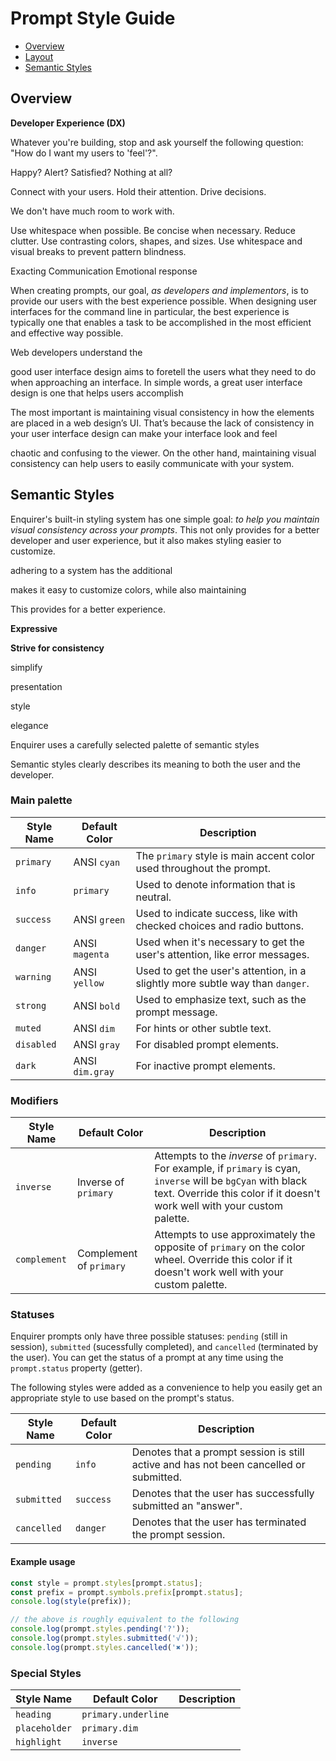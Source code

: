 # Prompt Style Guide

- [Overview](#overview)
- [Layout](#layout)
- [Semantic Styles](#semantic-styles)

## Overview

**Developer Experience (DX)**

Whatever you're building, stop and ask yourself the following question: "How do I want my users to 'feel'?". 

Happy? Alert? Satisfied? Nothing at all?

Connect with your users.
Hold their attention.
Drive decisions.

We don't have much room to work with.

Use whitespace when possible.
Be concise when necessary.
Reduce clutter.
Use contrasting colors, shapes, and sizes.
Use whitespace and visual breaks to prevent pattern blindness.

Exacting Communication
Emotional response

When creating prompts, our goal, _as developers and implementors_, is to provide our users with the best experience possible. When designing user interfaces for the command line in particular, the best experience is typically one that enables a task to be accomplished in the most efficient and effective way possible.

Web developers understand the 

good user interface design aims to foretell the users what they need to do when approaching an interface. In simple words, a great user interface design is one that helps users accomplish


The most important  is maintaining visual consistency in how the elements are placed in a web design’s UI. That’s because the lack of consistency in your user interface design can make your interface look and feel

chaotic and confusing to the viewer. On the other hand, maintaining visual consistency can help users to easily communicate with your system.


## Semantic Styles

Enquirer's built-in styling system has one simple goal: _to help you maintain visual consistency across your prompts_. This not only provides for a better developer and user experience, but it also makes styling easier to customize. 

adhering to a system has the additional 

makes it easy to customize colors, while also maintaining

This provides for a better experience. 

**Expressive**



**Strive for consistency** 

simplify 

presentation

style

elegance

Enquirer uses a carefully selected palette of semantic styles 

Semantic styles  clearly describes its meaning to both the user and the developer. 

### Main palette

| **Style Name** | **Default Color** | **Description** |
| --- | --- | --- |
| `primary`  | ANSI `cyan`     | The `primary` style is main accent color used throughout the prompt. |
| `info`     | `primary`       | Used to denote information that is neutral. |
| `success`  | ANSI `green`    | Used to indicate success, like with checked choices and radio buttons. |
| `danger`   | ANSI `magenta`  | Used when it's necessary to get the user's attention, like error messages. |
| `warning`  | ANSI `yellow`   | Used to get the user's attention, in a slightly more subtle way than `danger`. |
| `strong`   | ANSI `bold`     | Used to emphasize text, such as the prompt message. |
| `muted`    | ANSI `dim`      | For hints or other subtle text. |
| `disabled` | ANSI `gray`     | For disabled prompt elements. |
| `dark`     | ANSI `dim.gray` | For inactive prompt elements. |

### Modifiers

| **Style Name** | **Default Color** | **Description** |
| --- | --- | --- |
| `inverse`       | Inverse of `primary` | Attempts to the _inverse_ of `primary`. For example, if `primary` is cyan, `inverse` will be `bgCyan` with black text. Override this color if it doesn't work well with your custom palette. |
| `complement`    | Complement of `primary` | Attempts to use approximately the opposite of `primary` on the color wheel. Override this color if it doesn't work well with your custom palette. |

### Statuses

Enquirer prompts only have three possible statuses: `pending` (still in session), `submitted` (sucessfully completed), and `cancelled` (terminated by the user). You can get the status of a prompt at any time using the `prompt.status` property (getter).

The following styles were added as a convenience to help you easily get an appropriate style to use based on the prompt's status.

| **Style Name** | **Default Color** | **Description** |
| --- | --- | --- |
| `pending`   | `info` | Denotes that a prompt session is still active and has not been cancelled or submitted. |
| `submitted` | `success` | Denotes that the user has successfully submitted an "answer". |
| `cancelled` | `danger`  | Denotes that the user has terminated the prompt session. |

#### Example usage

```js
const style = prompt.styles[prompt.status];
const prefix = prompt.symbols.prefix[prompt.status];
console.log(style(prefix));

// the above is roughly equivalent to the following
console.log(prompt.styles.pending('?'));
console.log(prompt.styles.submitted('√'));
console.log(prompt.styles.cancelled('✖'));
```

### Special Styles

| **Style Name** | **Default Color** | **Description** |
| --- | --- | --- |
| `heading`     | `primary.underline` |  |
| `placeholder` | `primary.dim`       |  |
| `highlight`   | `inverse`           |  |
